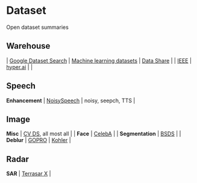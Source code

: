 # Dataset
Open dataset summaries

## Warehouse

| [Google Dataset Search](https://datasetsearch.research.google.com/) | [Machine learning datasets](https://www.datasetlist.com/) | [Data Share](https://datashare.is.ed.ac.uk/) |
| [IEEE](https://ieee-dataport.org/datasets)  | [hyper.ai](https://hyper.ai/datasets)   |        |


## Speech

**Enhancement** | [NoisySpeech](https://datashare.is.ed.ac.uk/handle/10283/2791) | noisy, seepch, TTS | 


## Image


**Misc** | [CV DS](https://github.com/wangqingbaidu/Dr.Sure), all most all |   |
**Face** | [CelebA](http://mmlab.ie.cuhk.edu.hk/projects/CelebA.html) |  |
**Segmentation** | [BSDS](https://www2.eecs.berkeley.edu/Research/Projects/CS/vision/bsds/) |  |
**Deblur** | [GOPRO](https://seungjunnah.github.io/Datasets/gopro) | [Kohler](http://webdav.is.mpg.de/pixel/benchmark4camerashake/) |

## Radar

**SAR** | [Terrasar X](https://terrasar-x-archive.terrasar.com/) |


